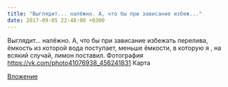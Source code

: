 ```yaml
---
title: "Выглядит... налёжно. А, что бы при зависание избеж..."
date: 2017-09-05 22:48:00 +0300
---
```


Выглядит... налёжно. А, что бы при зависание избежать перелива, ёмкость из которой вода поступает, меньше ёмкости, в которую я , на всякий случай, лимон поставил.
Фотография
https://vk.com/photo41076938_456241831
Карта

[Вложение](https://vk.com/photo41076938_456241831)
